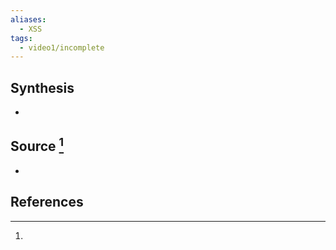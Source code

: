 ```yaml
---
aliases:
  - XSS
tags:
  - video1/incomplete
---
```

## Synthesis
- 
## Source [^1]
- 
## References

[^1]: